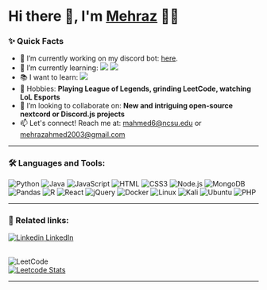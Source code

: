 # Hi there 👋, I'm [Mehraz](https://github.com/Jukelyn) 👨‍💻

### ✨ Quick Facts

- 🔭 I’m currently working on my discord bot: [here](https://github.com/Jukelyn/Jukes-Genshin-Discord-Bot).
- 🌱 I’m currently learning: <img src="https://img.shields.io/badge/python-3670A0?style=plastic&logo=python&logoColor=ffdd54"> <img src="https://img.shields.io/badge/java-%23ED8B00.svg?style=plastic&logo=java&logoColor=white">
- 📚 I want to learn: <img src="https://img.shields.io/badge/react-%2320232a.svg?style=plastic&logo=react&logoColor=%2361DAFB">
- 🎾 Hobbies: **Playing League of Legends, grinding LeetCode, watching LoL Esports**
- 🤔  I’m looking to collaborate on: **New and intriguing open-source nextcord or Discord.js projects**
- 📫 Let's connect! Reach me at: mahmed6@ncsu.edu or mehrazahmed2003@gmail.com

<hr />

### 🛠️ Languages and Tools:
![Python](https://img.shields.io/badge/python-%2314354C.svg?style=plastic&logo=python&logoColor=white)
![Java](https://img.shields.io/badge/Java-ED8B00?style=plastic&logo=java&logoColor=white)
![JavaScript](https://img.shields.io/badge/JavaScript-F7DF1E?style=plastic&logo=javascript&logoColor=white)
![HTML](https://img.shields.io/badge/HTML5-E34F26?style=plastic&logo=html5&logoColor=white)
![CSS3](https://img.shields.io/badge/css3-%231572B6.svg?style=plastic&logo=css3&logoColor=white)
![Node.js](https://img.shields.io/badge/Node.js-43853D?style=plastic&logo=node.js&logoColor=white)
![MongoDB](https://img.shields.io/badge/MongoDB-%234ea94b.svg?style=plastic&logo=mongodb&logoColor=white)
![Pandas](https://img.shields.io/badge/pandas-00ffff.svg?style=plastic&logo=pandas&logoColor=white)
![R](https://img.shields.io/badge/r-%23276DC3.svg?style=plastic&logo=r&logoColor=white)
![React](https://img.shields.io/badge/react-%2320232a.svg?style=plastic&logo=react&logoColor=%2361DAFB)
![jQuery](https://img.shields.io/badge/jquery-%230769AD.svg?style=plastic&logo=jquery&logoColor=white)
![Docker](https://img.shields.io/badge/docker-%230db7ed.svg?style=plastic&logo=docker&logoColor=white)
![Linux](https://img.shields.io/badge/Linux-FCC624?style=plasticdge&logo=linux&logoColor=black)
![Kali](https://img.shields.io/badge/Kali-268BEE?style=plastic&logo=kalilinux&logoColor=white)
![Ubuntu](https://img.shields.io/badge/Ubuntu-E95420?style=plastic&logo=ubuntu&logoColor=white)
![PHP](https://img.shields.io/badge/php-%23777BB4.svg?style=plastic&logo=php&logoColor=white)

<hr />

### 🔗 Related links:
[![Linkedin](https://i.stack.imgur.com/gVE0j.png) LinkedIn](https://www.linkedin.com/in/mehraz-ahmed-07b315182?trk=profile-badge) &nbsp;
<br>
<br>

 ![LeetCode](https://img.shields.io/badge/LeetCode-000000?style=plastic&logo=LeetCode&logoColor=#d16c06) <br /> 
[![Leetcode Stats](https://leetcode.card.workers.dev/?username=Jukelyn&theme=auto&extension=activity)](https://leetcode.com/Jukelyn)
<hr />

